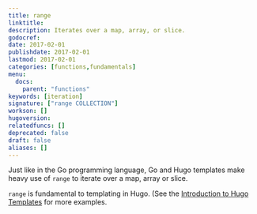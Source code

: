 ```yaml
---
title: range
linktitle:
description: Iterates over a map, array, or slice.
godocref:
date: 2017-02-01
publishdate: 2017-02-01
lastmod: 2017-02-01
categories: [functions,fundamentals]
menu:
  docs:
    parent: "functions"
keywords: [iteration]
signature: ["range COLLECTION"]
workson: []
hugoversion:
relatedfuncs: []
deprecated: false
draft: false
aliases: []
---
```


Just like in the Go programming language, Go and Hugo templates make heavy use of `range` to iterate over a map, array or slice.

`range` is fundamental to templating in Hugo. (See the [Introduction to Hugo Templates](/templates/introduction/) for more examples.

